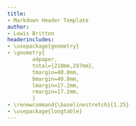```yaml
---
title:
- Markdown Header Template
author:
- Lewis Britton
headerincludes:
- \usepackage{geometry}
- \geometry{
        a4paper,
        total={210mm,297mm},
        tmargin=40.8mm,
        bmargin=40.8mm,
        lmargin=17.2mm,
        rmargin=17.2mm,
        } 
- \renewcommand{\baselinestretch}{1.25}
- \usepackage{longtable}
---
```


